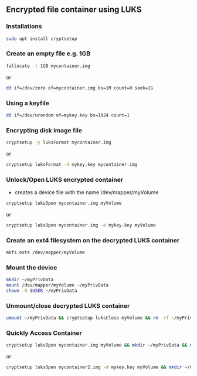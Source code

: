 ## Encrypted file container using LUKS

### Installations

```bash
sudo apt install cryptsetup
```

### Create an empty file e.g. 1GB

```bash
fallocate -l 1GB mycontainer.img
```

or

```bash
dd if=/dev/zero of=mycontainer.img bs=1M count=0 seek=1G 
```

### Using a keyfile

```bash
dd if=/dev/urandom of=mykey.key bs=1024 count=1
```

### Encrypting disk image file

```bash
cryptsetup -y luksFormat mycontainer.img
```

or

```bash
cryptsetup luksFormat -d mykey.key mycontainer.img
```

### Unlock/Open LUKS encrypted container

* creates a device file with the name /dev/mapper/myVolume

```bash
cryptsetup luksOpen mycontainer.img myVolume
```

or

```bash
cryptsetup luksOpen mycontainer.img -d mykey.key myVolume
```

### Create an ext4 filesystem on the decrypted LUKS container

```bash
mkfs.ext4 /dev/mapper/myVolume
```

### Mount the device

```bash
mkdir ~/myPrivData
mount /dev/mapper/myVolume ~/myPrivData
chown -R $USER ~/myPrivData
```

### Unmount/close decrypted LUKS container

```bash
umount ~/myPrivData && cryptsetup luksClose myVolume && rm -rf ~/myPrivData
```

### Quickly Access Container

```bash
cryptsetup luksOpen mycontainer.img myVolume && mkdir ~/myPrivData && mount /dev/mapper/myVolume ~/myPrivData
```

or

```bash
cryptsetup luksOpen mycontainer2.img -d mykey.key myVolume && mkdir ~/myPrivData && mount /dev/mapper/myVolume ~/myPrivData
```


